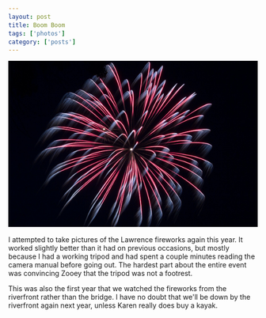 ```yaml
---
layout: post
title: Boom Boom
tags: ['photos']
category: ['posts']
---
```


![Boom](/media/2013/20130704-7041072-600px.jpg)

I attempted to take pictures of the Lawrence fireworks again this year.
It worked slightly better than it had on previous occasions, but mostly
because I had a working tripod and had spent a couple minutes reading
the camera manual before going out. The hardest part about the entire
event was convincing Zooey that the tripod was not a footrest.

This was also the first year that we watched the fireworks from the
riverfront rather than the bridge. I have no doubt that we'll be down by
the riverfront again next year, unless Karen really does buy a kayak. 
